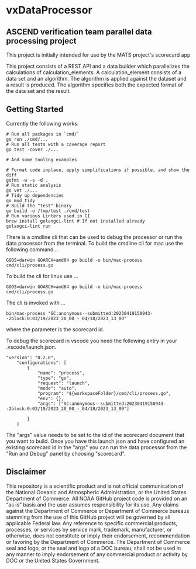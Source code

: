 # vxDataProcessor

## ASCEND verification team parallel data processing project

This project is initially intended for use by the MATS project's scorecard app

This project consists of a REST API and a data builder which parallelizes the calculations
of calculation_elements. A calculation_element consists of a data set and an algorithm.
The algorithm is applied against the dataset and a result is produced. The algorithm specifies
both the expected format of the data set and the result.

## Getting Started

Currently the following works:

```shell
# Run all packages in `cmd/`
go run ./cmd/...
# Run all tests with a coverage report
go test -cover ./...

# And some tooling examples

# Format code inplace, apply simplifications if possible, and show the diff
gofmt -w -s -d .
# Run static analysis
go vet ./...
# Tidy up dependencies
go mod tidy
# Build the "test" binary
go build -o /tmp/test ./cmd/test
# Run various Linters used in CI
brew install golangci-lint # If not installed already
golangci-lint run
```

There is a cmdline cli that can be used to debug the processor or run the data processor from the terminal.
To build the cmdline cli for mac use the following command...

```@bash
GOOS=darwin GOARCH=amd64 go build -o bin/mac-process cmd/cli/process.go
```

To build the cli for linux use ...

```@bash
GOOS=darwin GOARCH=amd64 go build -o bin/mac-process cmd/cli/process.go
```

The cli is invoked with ...

```@bash
bin/mac-process "SC:anonymous--submitted:20230419150943--2block:0:03/19/2023_20_00_-_04/18/2023_13_00"
```

where the parameter is the scorecard id.

To debug the scorecard in vscode you need the following entry in your .vscode/launch.json.

```@json
"version": "0.2.0",
    "configurations": [
        {
            "name": "process",
            "type": "go",
            "request": "launch",
            "mode": "auto",
            "program": "${workspaceFolder}/cmd/cli/process.go",
            "env": {},
            "args": ["SC:anonymous--submitted:20230419150943--2block:0:03/19/2023_20_00_-_04/18/2023_13_00"]

        }
    ]
```

The "args" value needs to be set to the id of the scorecard document that you want to build. Once you have this launch.json
and have configured an existing scorecard id in the "args" you can run the data processor from the "Run and Debug" panel by choosing "scorecard".


## Disclaimer

This repository is a scientific product and is not official communication of the
National Oceanic and Atmospheric Administration, or the United States Department
of Commerce. All NOAA GitHub project code is provided on an “as is” basis and
the user assumes responsibility for its use. Any claims against the Department
of Commerce or Department of Commerce bureaus stemming from the use of this
GitHub project will be governed by all applicable Federal law. Any reference to
specific commercial products, processes, or services by service mark, trademark,
manufacturer, or otherwise, does not constitute or imply their endorsement,
recommendation or favoring by the Department of Commerce. The Department of
Commerce seal and logo, or the seal and logo of a DOC bureau, shall not be used
in any manner to imply endorsement of any commercial product or activity by DOC
or the United States Government.
